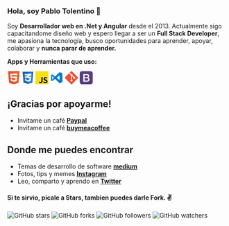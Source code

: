 ### Hola, soy Pablo Tolentino 👋

Soy **Desarrollador web en .Net y Angular** desde el 2013. Actualmente sigo capacitandome diseño web y espero llegar a ser un **Full Stack Developer**, me apasiona la tecnología, busco oportunidades para aprender, apoyar, colaborar y **nunca parar de aprender.**   

**Apps y Herramientas que uso:**  

<code><img height="30" src="https://raw.githubusercontent.com/pablotolentino/pablotolentino/master/img/Html.png"></code>
<code><img height="30" src="https://raw.githubusercontent.com/pablotolentino/pablotolentino/master/img/Css.png"></code>
<code><img height="30" src="https://raw.githubusercontent.com/pablotolentino/pablotolentino/master/img/Js.png"></code>
<code><img height="30" src="https://raw.githubusercontent.com/pablotolentino/pablotolentino/master/img/Visual.png"></code>
<code><img height="30" src="https://raw.githubusercontent.com/pablotolentino/pablotolentino/master/img/Git.png"></code>
<code><img height="30" src="https://raw.githubusercontent.com/pablotolentino/pablotolentino/master/img/Bootstrap.png"></code>

## ¡Gracias por apoyarme!
* Invitame un café **[Paypal](https://paypal.me/PTolentinoTolentino)**
* Invitame un café **[buymeacoffee](https://www.buymeacoffee.com/pablotolentino)**


## Donde me puedes encontrar
* Temas de desarrollo de software **[medium](https://pablotolentino.medium.com/)**
* Fotos, tips y memes **[Instagram](https://www.instagram.com/pabtolentino/?hl=es-la)**
* Leo, comparto y aprendo en **[Twitter](https://twitter.com/Pablo45006815)**


#### Si te sirvio, picale a **Stars**, tambien puedes darle **Fork**. ✌️

![GitHub stars](https://img.shields.io/github/stars/pablotolentino/pablotolentino?style=social)
![GitHub forks](https://img.shields.io/github/forks/pablotolentino/pablotolentino?label=Fork&style=social)
![GitHub followers](https://img.shields.io/github/followers/pablotolentino?label=Follow&style=social)
![GitHub watchers](https://img.shields.io/github/watchers/pablotolentino/pablotolentino?style=social)
